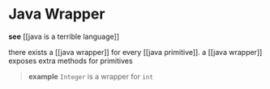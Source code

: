 # Java Wrapper

**see** [[java is a terrible language]]

there exists a [[java wrapper]] for every [[java primitive]]. a [[java wrapper]] exposes extra methods for primitives

> **example** `Integer` is a wrapper for `int`
